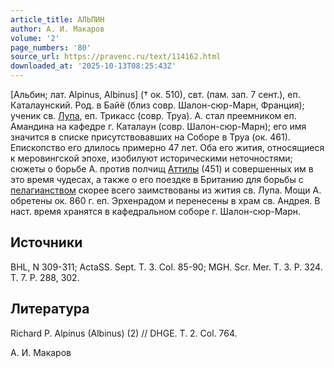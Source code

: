 ```yaml
---
article_title: АЛЬПИН
author: А. И. Макаров
volume: '2'
page_numbers: '80'
source_url: https://pravenc.ru/text/114162.html
downloaded_at: '2025-10-13T08:25:43Z'
---
```


[Альбин; лат. Alpinus, Albinus] († ок. 510), свт. (пам. зап. 7 сент.), еп. Каталаунский. Род. в Байё (близ совр. Шалон-сюр-Марн, Франция); ученик св. [Лупа](https://pravenc.ru/text/Лупа.html), еп. Трикасс (совр. Труа). А. стал преемником еп. Амандина на кафедре г. Каталаун (совр. Шалон-сюр-Марн); его имя значится в списке присутствовавших на Соборе в Труа (ок. 461). Епископство его длилось примерно 47 лет. Оба его жития, относящиеся к меровингской эпохе, изобилуют историческими неточностями; сюжеты о борьбе А. против полчищ [Аттилы](https://pravenc.ru/text/Аттила.html) (451) и совершенных им в это время чудесах, а также о его поездке в Британию для борьбы с [пелагианством](https://pravenc.ru/text/Пелагианство.html) скорее всего заимствованы из жития св. Лупа. Мощи А. обретены ок. 860 г. еп. Эрхенрадом и перенесены в храм св. Андрея. В наст. время хранятся в кафедральном соборе г. Шалон-сюр-Марн.

## Источники

BHL, N 309-311; ActaSS. Sept. T. 3. Col. 85-90; MGH. Scr. Mer. T. 3. P. 324. T. 7. P. 288, 302.

## Литература

Richard P. Alpinus (Albinus) (2) // DHGE. T. 2. Col. 764.

А. И. Макаров

